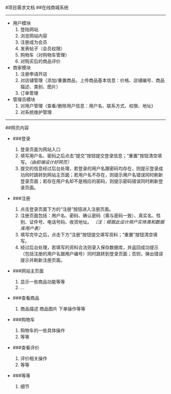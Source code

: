 #项目需求文档
##在线商城系统
***
+ 用户模块
   1. 登陆网站
   2. 浏览网站内容
   3. 注册成为会员
   4. 发表帖子（会员权限）
   5. 购物车（对购物车管理）
   6. 对购买后的商品评价
+ 商家模块
   1. 注册申请开店
   2. 对店铺管理（添加/重置商品，上传商品基本信息：价格、店铺编号、商品描述、类别、图片）
   3. 订单管理
+ 管理员模块
   1. 对用户管理（查看/删除用户信息：用户名、联系方式、权限、地址}
   2. 对系统维护管理
***
##网页内容
+ ###登录
   1. 登录页面为网站入口
   2. 填写用户名、密码之后点击“提交”按钮提交登录信息；“重置”按钮清空填写。*（由前端设计好网页）*
   3. 提交的信息经过后台处理，若登录的用户名跟密码均存在，则提示登录成功同时跳转到网站主页面；若用户名不存在，则提示用户名错误同时刷新登录页面；若存在用户名却不是相应的密码，则提示密码错误同时刷新登录页面。
+ ###注册
   1. 点击登录页面下方的“注册”按钮进入注册页面。
   2. 注册页面包括：用户名、密码、确认密码（需与密码一致）、真实名、性别、证件号、电话号码、收货地址。 *（注：根据此设计用户实体类和数据库用户表）*
   3. 填写完毕之后，点击下方“注册”按钮提交填写资料；“重置”按钮清空填写。
   4. 经过后台处理，若填写的资料合法则录入保存数据库，并返回成功提示（包括注册的用户名跟用户编号）同时跳转到登录页面；否则，弹出错误提示并刷新注册页面。
+ ###网站主页面
   1. 显示一些商品功能等等
   2. ...
+ ###查看商品
   1. 商品描述 商品图片 下单操作等等

+ ###购物车
   1. 购物车的一些具体操作
   2. 等等
+ ###查看评价
   1. 评价相关操作
   2. 等等
+ ###等等
   1. 细节







